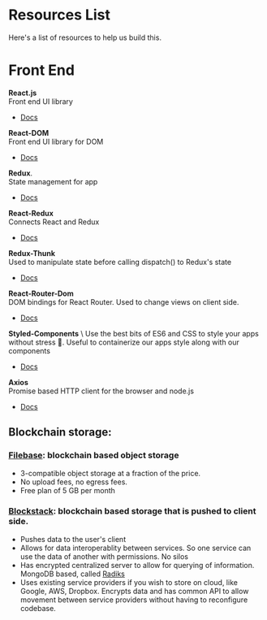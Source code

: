 # Resources List
Here's a list of resources to help us build this.

# Front End
**React.js**  \
Front end UI library
- [Docs](https://reactjs.org/docs/getting-started.html)

**React-DOM**  \
Front end UI library for DOM
- [Docs](https://reactjs.org/docs/getting-started.html)

**Redux**. \
State management for app
- [Docs](https://redux.js.org/)

**React-Redux**  \
Connects React and Redux
- [Docs](https://redux.js.org/)

**Redux-Thunk**  \
Used to manipulate state before calling dispatch() to Redux's state
- [Docs](https://github.com/reduxjs/redux-thunk)

**React-Router-Dom**  \
DOM bindings for React Router. Used to change views on client side.
- [Docs](https://www.npmjs.com/package/react-router-dom)

**Styled-Components**  \ 
Use the best bits of ES6 and CSS to style your apps without stress 💅.
Useful to containerize our apps style along with our components 
- [Docs](https://styled-components.com/)

**Axios**  \
Promise based HTTP client for the browser and node.js
- [Docs](https://github.com/axios/axios)

## Blockchain storage:
### [Filebase](https://filebase.com/): blockchain based object storage
- 3-compatible object storage at a fraction of the price.
- No upload fees, no egress fees.
- Free plan of 5 GB per month


### [Blockstack](https://docs.blockstack.org/): blockchain based storage that is pushed to client side.
- Pushes data to the user's client
- Allows for data interoperablity between services. So one service can use the data of another with permissions. No silos
- Has encrypted centralized server to allow for querying of information. MongoDB based, called [Radiks](https://github.com/blockstack/radiks)
- Uses existing service providers if you wish to store on cloud, like Google, AWS, Dropbox. Encrypts data and has common API to allow movement between service providers without having to reconfigure codebase.






